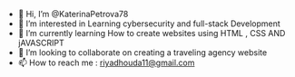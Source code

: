 - 👋 Hi, I’m @KaterinaPetrova78
- 👀 I’m interested in Learning cybersecurity and full-stack Development
- 🌱 I’m currently learning How to create websites using HTML , CSS AND jAVASCRIPT
- 💞️ I’m looking to collaborate on creating a traveling agency website
- 📫 How to reach me : riyadhouda11@gmail.com

<!---
KaterinaPetrova78/KaterinaPetrova78 is a ✨ special ✨ repository because its `README.md` (this file) appears on your GitHub profile.
You can click the Preview link to take a look at your changes.
--->

